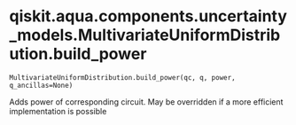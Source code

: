 # qiskit.aqua.components.uncertainty\_models.MultivariateUniformDistribution.build\_power

`MultivariateUniformDistribution.build_power(qc, q, power, q_ancillas=None)`

Adds power of corresponding circuit. May be overridden if a more efficient implementation is possible
